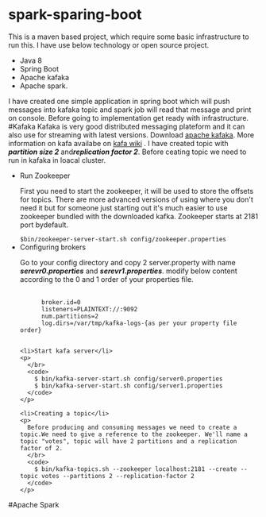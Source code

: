 # spark-sparing-boot
This is a maven based project, which require some basic infrastructure to run this. I have use below technology or open source project.
<ul>
<li>Java 8</li>
<li>Spring Boot</li>
<li>Apache kafaka</li> 
<li>Apache spark.</li>
</ul>
I have created one simple application in spring boot which will push messages into kafaka topic and spark job will read that message and print on console.
Before going to implementation get ready with infrastructure.
#Kafaka 
Kafaka is very good distributed messaging plateform and it can also use for streaming with latest versions.
Download <a href="https://www.apache.org/dyn/closer.cgi?path=/kafka/0.10.1.0/kafka_2.11-0.10.1.0.tgz">apache kafaka</a>.
More information on kafa availabe on <a href="https://kafka.apache.org/intro">kafa wiki</a> .
I have created topic with <i><b>partition size 2</b></i> and<i><b>replication factor 2</b></i>.
Before ceating topic we need to run in kafaka in loacal cluster.
<ul>
<li> Run Zookeeper</li>
    <p>First you need to start the zookeeper, it will be used to store the offsets for topics. There are more advanced versions of using where you don't need it but for someone just starting out it's much easier to use zookeeper bundled with the downloaded kafka. Zookeeper starts at 2181 port bydefault.</p>
    <code>$bin/zookeeper-server-start.sh config/zookeeper.properties</code>
    <li>Configuring brokers</li>
    <p>
    Go to your config directory and copy 2 server.property with name <i><b>serevr0.properties</b></i> and <i><b>serevr1.properties</b></i>. 
    modify below content according to the 0 and 1 order of your properties file.
    </br>
    </br>
    <code>
      broker.id=0
      listeners=PLAINTEXT://:9092
      num.partitions=2
      log.dirs=/var/tmp/kafka-logs-{as per your property file order}
    </code>
    </p>
    
    <li>Start kafa server</li>
    <p>
      </br>
      <code>
        $ bin/kafka-server-start.sh config/server0.properties
        $ bin/kafka-server-start.sh config/server1.properties
      </code>
    </p>
    
    <li>Creating a topic</li>
    <p>
      Before producing and consuming messages we need to create a topic.We need to give a reference to the zookeeper. We'll name a topic "votes", topic will have 2 partitions and a replication factor of 2.
      </br>
      <code>
        $ bin/kafka-topics.sh --zookeeper localhost:2181 --create --topic votes --partitions 2 --replication-factor 2
      </code>
    </p>
</ul>


#Apache Spark


 
